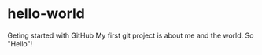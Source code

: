 # hello-world
Geting started with GitHub
My first git project is about me and the world. So "Hello"!
